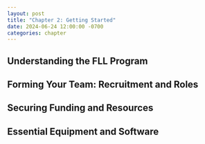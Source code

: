 ```yaml
---
layout: post
title: "Chapter 2: Getting Started"
date: 2024-06-24 12:00:00 -0700
categories: chapter
---
```


## Understanding the FLL Program

## Forming Your Team: Recruitment and Roles

## Securing Funding and Resources

## Essential Equipment and Software